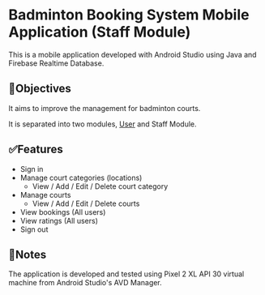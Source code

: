 # Badminton Booking System Mobile Application (Staff Module)
This is a mobile application developed with Android Studio using Java and Firebase Realtime Database.

## 🎯Objectives
It aims to improve the management for badminton courts. 

It is separated into two modules, [User](https://github.com/zhenghoom/badminton-app) and Staff Module. 

## ✅Features
- Sign in
- Manage court categories (locations)
  - View / Add / Edit / Delete court category
- Manage courts
  - View / Add / Edit / Delete courts
- View bookings (All users)
- View ratings (All users)
- Sign out
  
## 📄Notes
The application is developed and tested using Pixel 2 XL API 30 virtual machine from Android Studio's AVD Manager.
